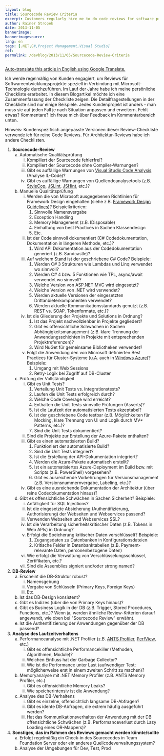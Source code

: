 ```yaml
---
layout: blog
title: Sourcecode Review Criteria
excerpt: Customers regularly hire me to do code reviews for software projects. Over the years I put together my personal checklist. In this blog article I share a summary of it with you. Note that the checklist is in German. However, the article contains a link to auto-translate it in English.
author: Rainer Stropek
date: 2013-11-05
bannerimage: 
bannerimagesource: 
lang: en
tags: [.NET,C#,Project Management,Visual Studio]
ref: 
permalink: /devblog/2013/11/05/Sourcecode-Review-Criteria
---
```


<p>
  <a href="http://translate.google.com/translate?sl=de&amp;tl=en&amp;js=n&amp;prev=_t&amp;hl=de&amp;ie=UTF-8&amp;u=http%3A%2F%2Fwww.software-architects.com%2Fdevblog%2F2013%2F11%2F05%2FSourcecode-Review-Criteria" target="_blank">Auto-translate this article in English using Google Translate.</a>
</p><p>Ich werde regelmäßig von Kunden engagiert, um Reviews für Softwareentwicklungsprojekte speziell in Verbindung mit Microsoft-Technologie durchzuführen. Im Lauf der Jahre habe ich meine persönliche Checkliste erarbeitet. In diesem Blogartikel möchte ich eine Zusammenfassung der Checkliste zeigen. Die Detailfragestellungen in der Checkliste sind nur einige Beispiele. Jedes Kundenprojekt ist anders - man muss sie auf jeden Fall je nach Situation anpassen und erweitern. Fehlt etwas? Kommentare? Ich freue mich über Feedback im Kommentarbereich unten.</p><p>Hinweis: Kundenspezifisch angepasste Versionen dieser Review-Checkliste verwende ich für reine Code Reviews. Für Architektur-Reviews habe ich andere Checklisten.</p><ol>
  <li>
    <strong>Sourcecode-Review</strong>
    <ol type="a">
      <li>Automatische Qualitätsprüfung

<ol type="i"><li>Kompiliert der Sourcecode fehlerfrei?</li><li>Kompiliert der Sourcecode ohne Compiler-Warnungen?</li><li>Gibt es auffällige Warnungen von <a href="http://msdn.microsoft.com/en-us/library/3z0aeatx.aspx" target="_blank">Visual Studio Code Analysis</a> (Analyse IL-Code)?</li><li>Gibt es auffällige Warnungen von Quellcodeanalysetools (z.B. <a href="https://stylecop.codeplex.com/" target="_blank">StyleCop</a>, <a href="http://www.jslint.com/" target="_blank">JSLint</a>, <a href="http://www.jshint.com/" target="_blank">JSHint</a>, etc.)?</li></ol></li>
      <li>Manuelle Qualitätsprüfung

<ol type="i"><li>Werden die von Microsoft ausgegebenen Richtlinien für Framework Design eingehalten (siehe z.B. <a href="http://www.amazon.de/gp/product/0321545613/ref=as_li_ss_tl?ie=UTF8&amp;camp=1638&amp;creative=19454&amp;creativeASIN=0321545613&amp;linkCode=as2&amp;tag=timecockpit-21" target="_blank">Framework Design Guidelines</a>)? Beispielkriterien:

<ol><li>Sinnvolle Namensvergabe</li><li>Exception Handling</li><li>Memory Management (z.B. IDisposable)</li><li>Einhaltung von best Practices in Sachen Klassendesign</li><li>Etc.</li></ol></li><li>Ist der Code sinnvoll dokumentiert (C# Codedokumentation, Dokumentation in längeren Methode, etc.)?

<ol><li>Wird API Dokumentation aus der Codedokumentation generiert (z.B. Sandcastle)?</li></ol></li><li>Auf welchem Stand ist der geschriebene C# Code? Beispiele:

<ol><li>Werden C# 3 Strukturen wie Lambdas und Linq verwendet wo sinnvoll?</li><li>Werden C# 4 bzw. 5 Funktionen wie TPL, async/await verwendet wo sinnvoll?</li><li>Welche Version von ASP.NET MVC wird eingesetzt?</li><li>Welche Version von .NET wird verwendet?</li><li>Werden aktuelle Versionen der eingesetzten Drittanbieterkomponenten verwendet?</li><li>Werden aktuelle Kommunikationsstandards genutzt (z.B. REST vs. SOAP, Tokenformate, etc.)?</li></ol></li><li>Ist die Gliederung der Projekte und Solutions in Ordnung?

<ol><li>Ist das Projekt nachvollziehbar in Projekte gegliedert?</li><li>Gibt es offensichtliche Schwächen in Sachen Abhängigkeitsmanagement (z.B. klare Trennung der Anwendungsschichten in Projekte mit entsprechenden Projektreferenzen)?</li><li>Wird NuGet für gemeinsame Bibliotheken verwendet?</li></ol></li><li>Folgt die Anwendung den von Microsoft definierten Best Practices für Cluster-Systeme (u.A. auch in <a href="http://www.windowsazure.com/en-us/" target="_blank">Windows Azure</a>)? Beispiele:

<ol><li>Umgang mit Web Sessions</li><li>Retry-Logik bei Zugriff auf DB-Cluster</li></ol></li></ol></li>
      <li>Prüfung der Vollständigkeit

<ol type="i"><li>Gibt es Unit Tests?

<ol><li>Verteilung Unit Tests vs. Integrationstests?</li><li>Laufen die Unit Tests erfolgreich durch?</li><li>Welche Code Coverage wird erreicht?</li><li>Enthalten die Unit Tests sinnvolle Prüfungen (Asserts)?</li><li>Ist die Laufzeit der automatisierten Tests akzeptabel?</li><li>Ist der geschriebene Code testbar (z.B. Möglichkeiten für Mocking, klare Trennung von UI und Logik durch MV* Patterns, etc.)?</li><li>Sind die Unit Tests dokumentiert?</li></ol></li><li>Sind die Projekte zur Erstellung der Azure-Pakete enthalten?</li><li>Gibt es einen automatisierten Build?

<ol><li>Funktioniert der automatisierte Build?</li><li>Sind die Unit Tests integriert?</li><li>Ist die Erstellung der API-Dokumentation integriert?</li><li>Werden die Azure-Pakete automatisch erstellt?</li><li>Ist ein automatisiertes Azure-Deployment im Build bzw. mit Scripts (z.B. PowerShell) vorgesehen?</li><li>Gibt es ausreichende Vorkehrungen für Versionsmanagement (z.B. Versionsnummernvergabe, Labeling, etc.)?</li></ol></li><li>Gibt es eine ausreichende Dokumentation der Architektur (über reine Codedokumentation hinaus)?</li></ol></li>
      <li>Gibt es offensichtliche Schwächen in Sachen Sicherheit? Beispiele:

<ol type="i"><li>Anfälligkeit für SQL Injections?</li><li>Ist die eingesetzte Absicherung (Authentifizierung, Authorisierung) der Webseiten und Webservices passend?</li><li>Verwenden Webseiten und Webservices SSL?</li><li>Ist die Verarbeitung sicherheitskritischer Daten (z.B. Tokens in Web APIs) in Ordnung?</li><li>Erfolgt die Speicherung kritischer Daten verschlüsselt? Beispiele:

<ol><li>Zugangsdaten zu Datenbanken in Konfigurationsdateien</li><li>Kritische Felder in Datenbanktabellen (z.B. Payment-relevante Daten, personenbezogene Daten)</li></ol></li><li>Wie erfolgt die Verwaltung von Verschlüsselungsschlüssel, Zertifikaten, etc.?</li><li>Sind die Assemblies signiert und/oder strong named?</li></ol></li>
    </ol>
  </li>
  <li>
    <strong>DB-Review</strong>
    <ol type="a">
      <li>Erscheint die DB-Struktur robust?

<ol type="i"><li>Namensgebung</li><li>Vergabe von Schlüsseln (Primary Keys, Foreign Keys)</li><li>Etc.</li></ol></li>
      <li>Ist das DB-Design konsistent?</li>
      <li>Gibt es Indizes (über die von Primary Keys hinaus)?</li>
      <li>Gibt es Business Logik in der DB (z.B. Trigger, Stored Procedures, Functions, etc.)? Wenn ja, werden ähnliche Review-Kriterien darauf angewandt, wie oben bei "Sourcecode Review" erwähnt.</li>
      <li>Ist die Authentifizierung der Anwendungen gegenüber der DB passend?</li>
    </ol>
  </li>
  <li>
    <strong>Analyse des Laufzeitverhaltens</strong>
    <ol type="a">
      <li>Performanceanalyse mit .NET Profiler (z.B. <a href="http://www.red-gate.com/products/dotnet-development/ants-performance-profiler/" target="_blank">ANTS Profiler</a>, <a href="http://www.microsoft.com/en-us/download/details.aspx?id=28567" target="_blank">PerfView</a>, etc.)

<ol type="i"><li>Gibt es offensichtliche Performancekiller (Methoden, Algorithmen, Module)?</li><li>Welchen Einfluss hat der Garbage Collector?</li><li>Wie ist die Performance unter Last (aufwendiger Test; möglicherweise erst in einem zweiten Schritt zu machen)?</li></ol></li>
      <li>Memoryanalyse mit .NET Memory Profiler (z.B. ANTS Memory Profiler, etc.)

<ol type="i"><li>Gibt es offensichtliche Memory Leaks?</li><li>Wie speicherintensiv ist die Anwendung?</li></ol></li>
      <li>Analyse des DB-Verhaltens

<ol type="i"><li>Gibt es einzelne, offensichtlich langsame DB-Abfragen?</li><li>Gibt es idente DB-Abfragen, die extrem häufig ausgeführt werden?</li><li>Hat das Kommunikationsverhalten der Anwendung mit der DB offensichtliche Schwächen (z.B. Performanceverlust durch Lazy Loading eines OR-Mappers)?</li></ol></li>
    </ol>
  </li>
  <li>
    <strong>Sonstiges, das im Rahmen des Reviews gemacht werden könnte/sollte</strong>
    <ol type="a">
      <li>Erfolgt regelmäßig ein Check-in des Sourcecodes in Team Foundation Server oder ein anderes Quellcodeverwaltungssystem?</li>
      <li>Analyse der Umgebungen für Dev, Test, Prod</li>
    </ol>
  </li>
</ol>